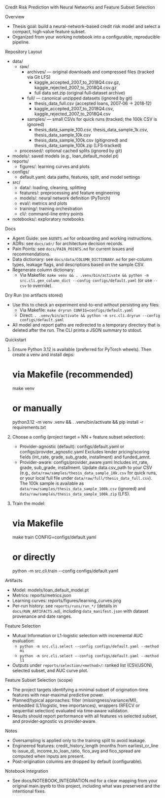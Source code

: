 Credit Risk Prediction with Neural Networks and Feature Subset Selection

Overview
- Thesis goal: build a neural-network–based credit risk model and select a compact, high‑value feature subset.
- Organized from your working notebook into a configurable, reproducible pipeline.

Repository Layout
- data/
  - raw/
    - archives/ — original downloads and compressed files (tracked via Git LFS)
      - kaggle_accepted_2007_to_2018Q4.csv.gz, kaggle_rejected_2007_to_2018Q4.csv.gz
      - full data set.zip (original full‑dataset archive)
    - full/ — canonical unzipped datasets (ignored by git)
      - thesis_data_full.csv (accepted loans, 2007‑06 → 2018‑12)
      - kaggle_accepted_2007_to_2018Q4.csv, kaggle_rejected_2007_to_2018Q4.csv
    - samples/ — small CSVs for quick runs (tracked; the 100k CSV is ignored)
      - thesis_data_sample_100.csv, thesis_data_sample_1k.csv, thesis_data_sample_10k.csv
      - thesis_data_sample_100k.csv (gitignored) and thesis_data_sample_100k.zip (LFS‑tracked)
  - processed/: optional cached splits (ignored by git)
- models/: saved models (e.g., loan_default_model.pt)
- reports/
  - figures/: learning curves and plots
- configs/
  - default.yaml: data paths, features, split, and model settings
- src/
  - data/: loading, cleaning, splitting
  - features/: preprocessing and feature engineering
  - models/: neural network definition (PyTorch)
  - eval/: metrics and plots
  - training/: training orchestration
  - cli/: command-line entry points
- notebooks/: exploratory notebooks

Docs
- Agent Guide: see `AGENTS.md` for onboarding and working instructions.
- ADRs: see `docs/adr/` for architecture decision records.
- Pain Points: see `docs/PAIN_POINTS.md` for current issues and recommendations.
- Data dictionary: see `docs/data/COLUMN_DICTIONARY.md` for per-column types, leakage flags, and descriptions based on the sample CSV.
- Regenerate column dictionary:
   - Via Makefile: `make venv && . .venv/bin/activate && python -m src.cli.gen_column_dict --config configs/default.yaml` (or use `--csv` to override).

Dry Run (no artifacts stored)
- Use this to check an experiment end-to-end without persisting any files:
  - Via Makefile: `make dryrun CONFIG=configs/default.yaml`
  - Direct: `. .venv/bin/activate && python -m src.cli.dryrun --config configs/default.yaml`
- All model and report paths are redirected to a temporary directory that is deleted after the run. The CLI prints a JSON summary to stdout.

Quickstart
1) Ensure Python 3.12 is available (preferred for PyTorch wheels). Then create a venv and install deps:
   # via Makefile (recommended)
   make venv
   # or manually
   python3.12 -m venv .venv && . .venv/bin/activate && pip install -r requirements.txt

2) Choose a config (project target = NN + feature subset selection):
   - Provider-agnostic (default): configs/default.yaml or configs/provider_agnostic.yaml
     Excludes lender pricing/scoring fields (int_rate, grade, sub_grade, installment) and funded_amnt.
   - Provider-aware: configs/provider_aware.yaml
     Includes int_rate, grade, sub_grade, installment.
   Update data.csv_path to your CSV (e.g., `data/raw/samples/thesis_data_sample_10k.csv` for quick runs, or your local full file under `data/raw/full/thesis_data_full.csv`). The 100k sample is available as `data/raw/samples/thesis_data_sample_100k.csv` (ignored) and `data/raw/samples/thesis_data_sample_100k.zip` (LFS).

3) Train the model:
   # via Makefile
   make train CONFIG=configs/default.yaml
   # or directly
   python -m src.cli.train --config configs/default.yaml

Artifacts
- Model: models/loan_default_model.pt
- Metrics: reports/metrics.json
- Learning curves: reports/figures/learning_curves.png
 - Per-run history: see `reports/runs/run_*/` (details in `docs/RUN_ARTIFACTS.md`), including `data_manifest.json` with dataset provenance and date ranges.

Feature Selection
- Mutual Information or L1-logistic selection with incremental AUC evaluation:
  - `python -m src.cli.select --config configs/default.yaml --method mi`
  - `python -m src.cli.select --config configs/default.yaml --method l1`
- Outputs under `reports/selection/<method>/`: ranked list (CSV/JSON), selected subset, and AUC curve plot.

Feature Subset Selection (scope)
- The project targets identifying a minimal subset of origination-time features with near‑maximal predictive power.
- Planned/typical approaches: filter (missingness/variance/MI), embedded (L1/logistic, tree importances), wrappers (RFECV or sequential selection) evaluated via time‑aware validation.
- Results should report performance with all features vs selected subset, and provider‑agnostic vs provider‑aware.

Notes
- Oversampling is applied only to the training split to avoid leakage.
- Engineered features: credit_history_length (months from earliest_cr_line to issue_d), income_to_loan_ratio,
  fico_avg and fico_spread are computed when inputs are present.
- Post-origination columns are dropped by default (configurable).

Notebook Integration
- See docs/NOTEBOOK_INTEGRATION.md for a clear mapping from your original main.ipynb to this project, including what was preserved and the intentional fixes.
